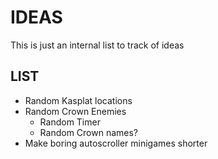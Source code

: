 # IDEAS
This is just an internal list to track of ideas

## LIST
- Random Kasplat locations
- Random Crown Enemies
	- Random Timer
	- Random Crown names?
- Make boring autoscroller minigames shorter